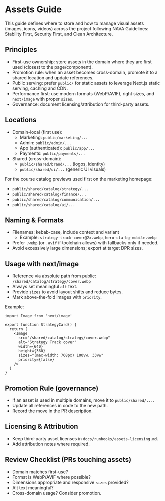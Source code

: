 # Assets Guide

This guide defines where to store and how to manage visual assets (images, icons, videos) across the project following NAVA Guidelines: Stability First, Security First, and Clean Architecture.

## Principles

- First-use ownership: store assets in the domain where they are first used (closest to the page/component).
- Promotion rule: when an asset becomes cross-domain, promote it to a shared location and update references.
- Public serving: prefer `public/` for static assets to leverage Next.js static serving, caching and CDN.
- Performance first: use modern formats (WebP/AVIF), right sizes, and `next/image` with proper `sizes`.
- Governance: document licensing/attribution for third-party assets.

## Locations

- Domain-local (first use):
  - Marketing: `public/marketing/...`
  - Admin: `public/admin/...`
  - App (authenticated): `public/app/...`
  - Payments: `public/payments/...`
- Shared (cross-domain):
  - `public/shared/brand/...` (logos, identity)
  - `public/shared/ui/...` (generic UI visuals)

For the course catalog previews used first on the marketing homepage:
- `public/shared/catalog/strategy/...`
- `public/shared/catalog/finance/...`
- `public/shared/catalog/communication/...`
- `public/shared/catalog/ai/...`

## Naming & Formats

- Filenames: kebab-case, include context and variant
  - Example: `strategy-track-cover@2x.webp`, `hero-cta-bg-mobile.webp`
- Prefer `.webp` (or `.avif` if toolchain allows) with fallbacks only if needed.
- Avoid excessively large dimensions; export at target DPR sizes.

## Usage with next/image

- Reference via absolute path from public: `/shared/catalog/strategy/cover.webp`
- Always set meaningful `alt` text.
- Provide `sizes` to avoid layout shifts and reduce bytes.
- Mark above-the-fold images with `priority`.

Example:

```tsx
import Image from 'next/image'

export function StrategyCard() {
  return (
    <Image
      src="/shared/catalog/strategy/cover.webp"
      alt="Strategy Track cover"
      width={640}
      height={360}
      sizes="(max-width: 768px) 100vw, 33vw"
      priority={false}
    />
  )
}
```

## Promotion Rule (governance)

- If an asset is used in multiple domains, move it to `public/shared/...`.
- Update all references in code to the new path.
- Record the move in the PR description.

## Licensing & Attribution

- Keep third-party asset licenses in `docs/runbooks/assets-licensing.md`.
- Add attribution notes where required.

## Review Checklist (PRs touching assets)

- Domain matches first-use?
- Format is WebP/AVIF where possible?
- Dimensions appropriate and responsive `sizes` provided?
- Alt text meaningful?
- Cross-domain usage? Consider promotion.
